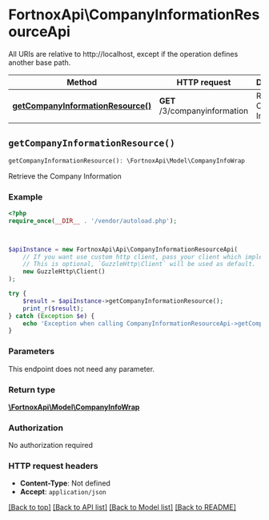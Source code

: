 # FortnoxApi\CompanyInformationResourceApi

All URIs are relative to http://localhost, except if the operation defines another base path.

| Method | HTTP request | Description |
| ------------- | ------------- | ------------- |
| [**getCompanyInformationResource()**](CompanyInformationResourceApi.md#getCompanyInformationResource) | **GET** /3/companyinformation | Retrieve the Company Information |


## `getCompanyInformationResource()`

```php
getCompanyInformationResource(): \FortnoxApi\Model\CompanyInfoWrap
```

Retrieve the Company Information

### Example

```php
<?php
require_once(__DIR__ . '/vendor/autoload.php');



$apiInstance = new FortnoxApi\Api\CompanyInformationResourceApi(
    // If you want use custom http client, pass your client which implements `GuzzleHttp\ClientInterface`.
    // This is optional, `GuzzleHttp\Client` will be used as default.
    new GuzzleHttp\Client()
);

try {
    $result = $apiInstance->getCompanyInformationResource();
    print_r($result);
} catch (Exception $e) {
    echo 'Exception when calling CompanyInformationResourceApi->getCompanyInformationResource: ', $e->getMessage(), PHP_EOL;
}
```

### Parameters

This endpoint does not need any parameter.

### Return type

[**\FortnoxApi\Model\CompanyInfoWrap**](../Model/CompanyInfoWrap.md)

### Authorization

No authorization required

### HTTP request headers

- **Content-Type**: Not defined
- **Accept**: `application/json`

[[Back to top]](#) [[Back to API list]](../../README.md#endpoints)
[[Back to Model list]](../../README.md#models)
[[Back to README]](../../README.md)

